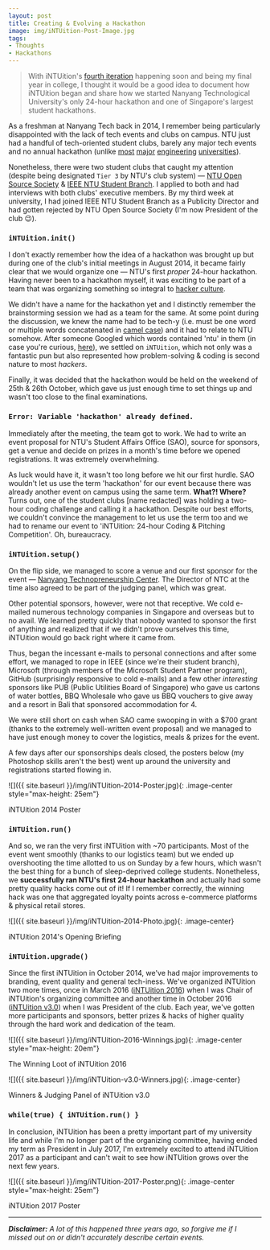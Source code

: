 ```yaml
---
layout: post
title: Creating & Evolving a Hackathon
image: img/iNTUition-Post-Image.jpg
tags:
- Thoughts
- Hackathons
---
```


> With iNTUition's [fourth iteration](http://intuition17.ieeentu.com) happening soon and being my final year in college, I thought it would be a good idea to document how iNTUition began and share how we started Nanyang Technological University's only 24-hour hackathon and one of Singapore's largest student hackathons.

As a freshman at Nanyang Tech back in 2014, I remember being particularly disappointed with the lack of tech events and clubs on campus. NTU just had a handful of tech-oriented student clubs, barely any major tech events and no annual hackathon (unlike [most](https://www.treehacks.com/) [major](https://www.yhack.org/) [engineering](https://calhacks.io/) [universities](http://hacknroll.nushackers.org/)).

Nonetheless, there were two student clubs that caught my attention (despite being designated `Tier 3` by NTU's club system) — [NTU Open Source Society](http://ntuoss.com) & [IEEE NTU Student Branch](http://www.facebook.com/IEEENTU/). I applied to both and had interviews with both clubs' executive members. By my third week at university, I had joined IEEE NTU Student Branch as a Publicity Director and had gotten rejected by NTU Open Source Society (I'm now President of the club :wink:).

### `iNTUition.init()`

I don't exactly remember how the idea of a hackathon was brought up but during one of the club's initial meetings in August 2014, it became fairly clear that we would organize one — NTU's first *proper* 24-hour hackathon. Having never been to a hackathon myself, it was exciting to be part of a team that was organizing something so integral to [hacker culture](https://en.wikipedia.org/wiki/Hacker_culture).

We didn't have a name for the hackathon yet and I distinctly remember the brainstorming session we had as a team for the same. At some point during the discussion, we knew the name had to be tech-y (i.e. must be one word or multiple words concatenated in [camel case](https://en.wikipedia.org/wiki/Camel_case)) and it had to relate to NTU somehow. After someone Googled which words contained 'ntu' in them (in case you're curious, [here](https://www.morewords.com/contains/ntu/)), we settled on `iNTUition`, which not only was a fantastic pun but also represented how problem-solving & coding is second nature to most *hackers*.

Finally, it was decided that the hackathon would be held on the weekend of 25th & 26th October, which gave us just enough time to set things up and wasn't too close to the final examinations.

### `Error: Variable 'hackathon' already defined.`

Immediately after the meeting, the team got to work. We had to write an event proposal for NTU's Student Affairs Office (SAO), source for sponsors, get a venue and decide on prizes in a month's time before we opened registrations. It was extremely overwhelming.

As luck would have it, it wasn't too long before we hit our first hurdle. SAO wouldn't let us use the term 'hackathon' for our event because there was already another event on campus using the same term. **What?! Where?** Turns out, one of the student clubs [name redacted] was holding a two-hour coding challenge and calling it a hackathon. Despite our best efforts, we couldn't convince the management to let us use the term too and we had to rename our event to 'iNTUition: 24-hour Coding & Pitching Competition'. Oh, bureaucracy.

### `iNTUition.setup()`

On the flip side, we managed to score a venue and our first sponsor for the event — [Nanyang Technopreneurship Center](http://www.ntc.ntu.edu.sg/Pages/home.aspx). The Director of NTC at the time also agreed to be part of the judging panel, which was great.

Other potential sponsors, however, were not that receptive. We cold e-mailed numerous technology companies in Singapore and overseas but to no avail. We learned pretty quickly that nobody wanted to sponsor the first of anything and realized that if we didn't prove ourselves this time, iNTUition would go back right where it came from.

Thus, began the incessant e-mails to personal connections and after some effort, we managed to rope in IEEE (since we're their student branch), Microsoft (through members of the Microsoft Student Partner program), GitHub (surprisingly responsive to cold e-mails) and a few other *interesting* sponsors like PUB (Public Utilities Board of Singapore) who gave us cartons of water bottles, BBQ Wholesale who gave us BBQ vouchers to give away and a resort in Bali that sponsored accommodation for 4.

We were still short on cash when SAO came swooping in with a $700 grant (thanks to the extremely well-written event proposal) and we managed to have just enough money to cover the logistics, meals & prizes for the event.

A few days after our sponsorships deals closed, the posters below (my Photoshop skills aren't the best) went up around the university and registrations started flowing in.

![]({{ site.baseurl }}/img/iNTUition-2014-Poster.jpg){: .image-center style="max-height: 25em"}

<p class="image-caption">iNTUition 2014 Poster</p>

### `iNTUition.run()`

And so, we ran the very first iNTUition with ~70 participants. Most of the event went smoothly (thanks to our logistics team) but we ended up overshooting the time allotted to us on Sunday by a few hours, which wasn't the best thing for a bunch of sleep-deprived college students. Nonetheless, we **successfully ran NTU's first 24-hour hackathon** and actually had some pretty quality hacks come out of it! If I remember correctly, the winning hack was one that aggregated loyalty points across e-commerce platforms & physical retail stores.

![]({{ site.baseurl }}/img/iNTUition-2014-Photo.jpg){: .image-center}

<p class="image-caption">iNTUition 2014's Opening Briefing</p>

### `iNTUition.upgrade()`

Since the first iNTUition in October 2014, we've had major improvements to branding, event quality and general tech-iness. We've organized iNTUition two more times, once in March 2016 ([iNTUition 2016](http://intuition16.ieeentu.com/)) when I was Chair of iNTUition's organizing committee and another time in October 2016 ([iNTUition v3.0](http://intuitionv3.ieeentu.com/)) when I was President of the club. Each year, we've gotten more participants and sponsors, better prizes & hacks of higher quality through the hard work and dedication of the team.

![]({{ site.baseurl }}/img/iNTUition-2016-Winnings.jpg){: .image-center style="max-height: 20em"}

<p class="image-caption">The Winning Loot of iNTUition 2016</p>

![]({{ site.baseurl }}/img/iNTUition-v3.0-Winners.jpg){: .image-center}

<p class="image-caption">Winners &amp; Judging Panel of iNTUition v3.0</p>

### `while(true) { iNTUition.run() }`

In conclusion, iNTUition has been a pretty important part of my university life and while I'm no longer part of the organizing committee, having ended my term as President in July 2017, I'm extremely excited to attend iNTUition 2017 as a participant and can't wait to see how iNTUition grows over the next few years.

![]({{ site.baseurl }}/img/iNTUition-2017-Poster.png){: .image-center style="max-height: 25em"}

<p class="image-caption">iNTUition 2017 Poster</p>

---

***Disclaimer:** A lot of this happened three years ago, so forgive me if I missed out on or didn't accurately describe certain events.*

